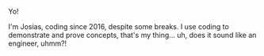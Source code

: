 Yo!

I'm Josias, coding since 2016, despite some breaks. I use coding to demonstrate and prove concepts, that's my thing... uh, does it sound like an engineer, uhmm?!
